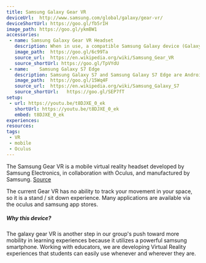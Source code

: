 ```yaml
---
title: Samsung Galaxy Gear VR	
deviceUrl: 	http://www.samsung.com/global/galaxy/gear-vr/
deviceShortUrl:	https://goo.gl/fb5rIH
image_path:	https://goo.gl/ykmBW1
accessories: 
 - name: Samsung Galaxy Gear VR Headset
   description:	When in use, a compatible Samsung Galaxy device (Galaxy Note 5, Galaxy S6/S6 Edge/S6 Edge+, or Galaxy S7/S7 Edge) acts as the headset's display and processor, while the Gear VR unit itself acts as the controller, which contains the high field of view, as well as a custom inertial measurement unit, or IMU, for rotational tracking, which connects to the smartphone via micro-USB. The Gear VR headset also includes a touchpad and back button on the side, as well as a proximity sensor to detect when the headset is on. (Wikipedia)
   image_path:	https://goo.gl/6c99Ta
   source_url:	https://en.wikipedia.org/wiki/Samsung_Gear_VR
   source_shortUrl:	https://goo.gl/TpVYdU
 - name:    Samsung Galaxy S7 Edge
   description:	Samsung Galaxy S7 and Samsung Galaxy S7 Edge are Android smartphones manufactured and marketed by Samsung Electronics. (Wikipedia)
   image_path:	https://goo.gl/15Wq4F
   source_url:	https://en.wikipedia.org/wiki/Samsung_Galaxy_S7
   source_shortUrl:   https://goo.gl/SEP7fT
setup:
 - url: https://youtu.be/t8DJXE_0_ek
   shortUrl: https://youtu.be/t8DJXE_0_ek
   embed: t8DJXE_0_ek
experiences:
resources:
tags: 
 - VR
 - mobile
 - Oculus
---
```


The Samsung Gear VR is a mobile virtual reality headset developed by Samsung Electronics, in collaboration with Oculus, and manufactured by Samsung.
[Source](https://en.wikipedia.org/wiki/Samsung_Gear_VR)

The current Gear VR has no ability to track your movement in your space, so it is a stand / sit down experience. Many applications are available via the oculus and samsung app stores.  

##### Why this device?

The galaxy gear VR is another step in our group's push toward more mobility in learning experiences because it utilizes a powerful samsung smartphone. Working with educators, we are developing Virtual Reality experiences that students can easily use whenever and wherever they are. 



